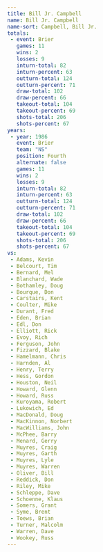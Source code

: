 ```yaml
---
title: Bill Jr. Campbell
name: Bill Jr. Campbell
name-sort: Campbell, Bill Jr.
totals:
 - event: Brier
   games: 11
   wins: 2
   losses: 9
   inturn-total: 82
   inturn-percent: 63
   outturn-total: 124
   outturn-percent: 71
   draw-total: 102
   draw-percent: 66
   takeout-total: 104
   takeout-percent: 69
   shots-total: 206
   shots-percent: 67
years:
 - year: 1986
   event: Brier
   team: "NS"
   position: Fourth
   alternate: false
   games: 11
   wins: 2
   losses: 9
   inturn-total: 82
   inturn-percent: 63
   outturn-total: 124
   outturn-percent: 71
   draw-total: 102
   draw-percent: 66
   takeout-total: 104
   takeout-percent: 69
   shots-total: 206
   shots-percent: 67
vs:
 - Adams, Kevin
 - Belcourt, Tim
 - Bernard, Mel
 - Blanchard, Wade
 - Bothamley, Doug
 - Bourque, Don
 - Carstairs, Kent
 - Coulter, Mike
 - Durant, Fred
 - Eden, Brian
 - Edl, Don
 - Elliott, Rick
 - Evoy, Rich
 - Ferguson, John
 - Fizzard, Blake
 - Hamelmann, Chris
 - Harnden, Al
 - Henry, Terry
 - Hess, Gordon
 - Houston, Neil
 - Howard, Glenn
 - Howard, Russ
 - Kuroyama, Robert
 - Lukowich, Ed
 - MacDonald, Doug
 - MacKinnon, Norbert
 - MacWilliams, John
 - McPhee, Barry
 - Menard, Gerry
 - Muyres, Craig
 - Muyres, Garth
 - Muyres, Lyle
 - Muyres, Warren
 - Oliver, Bill
 - Reddick, Don
 - Riley, Mike
 - Schleppe, Dave
 - Schoenne, Klaus
 - Somers, Grant
 - Syme, Brent
 - Toews, Brian
 - Turner, Malcolm
 - Warren, Dave
 - Wookey, Russ
---
```

